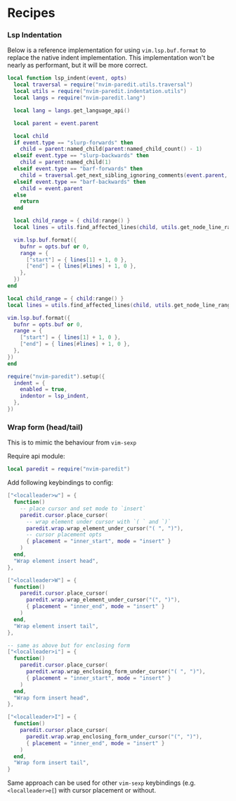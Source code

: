 # Recipes

### Lsp Indentation

Below is a reference implementation for using `vim.lsp.buf.format` to replace the native indent implementation. This
implementation won't be nearly as performant, but it will be more correct.

```lua
local function lsp_indent(event, opts)
  local traversal = require("nvim-paredit.utils.traversal")
  local utils = require("nvim-paredit.indentation.utils")
  local langs = require("nvim-paredit.lang")

  local lang = langs.get_language_api()

  local parent = event.parent

  local child
  if event.type == "slurp-forwards" then
    child = parent:named_child(parent:named_child_count() - 1)
  elseif event.type == "slurp-backwards" then
    child = parent:named_child(1)
  elseif event.type == "barf-forwards" then
    child = traversal.get_next_sibling_ignoring_comments(event.parent, { lang = lang })
  elseif event.type == "barf-backwards" then
    child = event.parent
  else
    return
  end

  local child_range = { child:range() }
  local lines = utils.find_affected_lines(child, utils.get_node_line_range(child_range))

  vim.lsp.buf.format({
    bufnr = opts.buf or 0,
    range = {
      ["start"] = { lines[1] + 1, 0 },
      ["end"] = { lines[#lines] + 1, 0 },
    },
  })
end

local child_range = { child:range() }
local lines = utils.find_affected_lines(child, utils.get_node_line_range(child_range))

vim.lsp.buf.format({
  bufnr = opts.buf or 0,
  range = {
    ["start"] = { lines[1] + 1, 0 },
    ["end"] = { lines[#lines] + 1, 0 },
  },
})
end

require("nvim-paredit").setup({
  indent = {
    enabled = true,
    indentor = lsp_indent,
  },
})
```

### Wrap form (head/tail)

This is to mimic the behaviour from `vim-sexp`

Require api module:

```lua
local paredit = require("nvim-paredit")
```

Add following keybindings to config:

```lua
["<localleader>w"] = {
  function()
    -- place cursor and set mode to `insert`
    paredit.cursor.place_cursor(
      -- wrap element under cursor with `( ` and `)`
      paredit.wrap.wrap_element_under_cursor("( ", ")"),
      -- cursor placement opts
      { placement = "inner_start", mode = "insert" }
    )
  end,
  "Wrap element insert head",
},

["<localleader>W"] = {
  function()
    paredit.cursor.place_cursor(
      paredit.wrap.wrap_element_under_cursor("(", ")"),
      { placement = "inner_end", mode = "insert" }
    )
  end,
  "Wrap element insert tail",
},

-- same as above but for enclosing form
["<localleader>i"] = {
  function()
    paredit.cursor.place_cursor(
      paredit.wrap.wrap_enclosing_form_under_cursor("( ", ")"),
      { placement = "inner_start", mode = "insert" }
    )
  end,
  "Wrap form insert head",
},

["<localleader>I"] = {
  function()
    paredit.cursor.place_cursor(
      paredit.wrap.wrap_enclosing_form_under_cursor("(", ")"),
      { placement = "inner_end", mode = "insert" }
    )
  end,
  "Wrap form insert tail",
}
```

Same approach can be used for other `vim-sexp` keybindings (e.g. `<localleader>e[`) with cursor placement or without.
